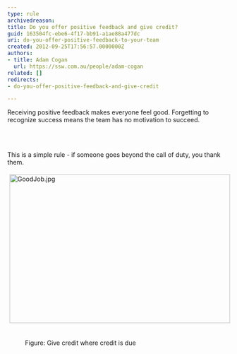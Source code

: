 ```yaml
---
type: rule
archivedreason: 
title: Do you offer positive feedback and give credit?
guid: 163504fc-ebe6-4f17-bb91-a1ae88a477dc
uri: do-you-offer-positive-feedback-to-your-team
created: 2012-09-25T17:56:57.0000000Z
authors:
- title: Adam Cogan
  url: https://ssw.com.au/people/adam-cogan
related: []
redirects:
- do-you-offer-positive-feedback-and-give-credit

---
```



<p>​
                    Receiving positive feedback makes everyone feel good. Forgetting to recognize success
                    means the team has no motivation to succeed.
                <br></p>
<br><excerpt class='endintro'></excerpt><br>
<p>
                    This is a simple rule - if someone goes beyond the call of duty, you thank them.
                </p><p class="ssw15-rteElement-GreyBox"><img src="/PublishingImages/GoodJob.jpg" alt="GoodJob.jpg" style="margin&#58;5px;width&#58;500px;height&#58;337px;" />&#160;</p><dd class="ssw15-rteElement-FigureNormal">Figure&#58; Give credit whe​​re credit is due​</dd>


